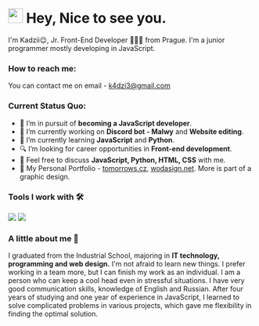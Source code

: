 <h1><img src="https://emojis.slackmojis.com/emojis/images/1531849430/4246/blob-sunglasses.gif?1531849430" width="30"/> Hey, Nice to see you.</h1>

I'm Kadzii😉, Jr. Front-End Developer 👨🏻‍💻 from Prague. I'm a junior programmer mostly developing in JavaScript.

### How to reach me: 
You can contact me on email - k4dzi3@gmail.com

### Current Status Quo:

- 💼 I’m in pursuit of <strong>becoming a JavaScript developer</strong>.
- 🔭 I’m currently working on <strong>Discord bot - Malwy</strong> and <strong>Website editing</strong>.
- 🌱 I’m currently learning <strong>JavaScript</strong> and <strong>Python</strong>.
- 🔍 I’m looking for career opportunities in <strong>Front-end development</strong>.
- 💬 Feel free to discuss <strong>JavaScript, Python, HTML, CSS</strong> with me.
- 👀 My Personal Portfolio - [tomorrows.cz](https://524w.eu/), [wodasign.net](https://www.wodasign.net/en/). More is part of a graphic design.

### Tools I work with 🛠

<img src="https://img.shields.io/badge/python%20-%2314354C.svg?&style=for-the-badge&logo=python&logoColor=white">   <img src="https://img.shields.io/badge/javascript%20-%23323330.svg?&style=for-the-badge&logo=javascript&logoColor=%23F7DF1E">

### A little about me 💬

I graduated from the Industrial School, majoring in <strong>IT technology, programming and web design.</strong> I'm not afraid to learn new things. I prefer working in a team more, but I can finish my work as an individual. I am a person who can keep a cool head even in stressful situations. I have very good communication skills, knowledge of English and Russian. After four years of studying and one year of experience in JavaScript, I learned to solve complicated problems in various projects, which gave me flexibility in finding the optimal solution.
